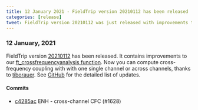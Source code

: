 ```yaml
---
title: 12 January 2021 - FieldTrip version 20210112 has been released
categories: [release]
tweet: FieldTrip version 20210112 was just released with improvements to our cross-frequency coupling functions! See http://www.fieldtriptoolbox.org/#12-january-2021 for more details.
---
```


### 12 January, 2021

FieldTrip version [20210112](http://github.com/fieldtrip/fieldtrip/releases/tag/20210112) has been released.  It contains improvements to our [ft_crossfrequencyanalysis function](https://www.fieldtriptoolbox.org/reference/ft_crossfrequencyanalysis/). Now you can compute cross-frequency coupling with with one single channel or across channels, thanks to [tiborauer](https://github.com/tiborauer). See [GitHub](https://github.com/fieldtrip/fieldtrip/compare/20210111...20210112) for the detailed list of updates.

#### Commits

- [c4285ac](http://github.com/fieldtrip/fieldtrip/commit/c4285ac) ENH - cross-channel CFC (#1628)
